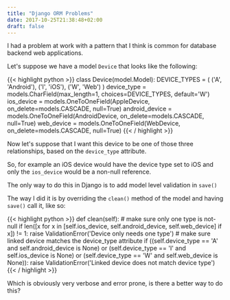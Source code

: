 ```yaml
---
title: "Django ORM Problems"
date: 2017-10-25T21:38:48+02:00
draft: false
---
```


I had a problem at work with a pattern that I think is common for database backend web applications.


Let's suppose we have a model `Device` that looks like the following:

{{< highlight python >}}
class Device(model.Model):
    DEVICE_TYPES = (
        ('A', 'Android'),
        ('I', 'iOS'),
        ('W', 'Web')
    )
    device_type = models.CharField(max_length=1, choices=DEVICE_TYPES, default='W')
    ios_device = models.OneToOneField(AppleDevice, on_delete=models.CASCADE, null=True)
    android_device = models.OneToOneField(AndroidDevice, on_delete=models.CASCADE, null=True)
    web_device = models.OneToOneField(WebDevice, on_delete=models.CASCADE, null=True)
{{< / highlight >}}

Now let's suppose that I want this device to be one of those three relationships, based on the `device_type` attribute.

So, for example an iOS device would have the device type set to iOS and only the `ios_device` would be a non-null reference.

The only way to do this in Django is to add model level validation in `save()`

The way I did it is by overriding the `clean()` method of the model and having `save()` call it, like so:


{{< highlight python >}}
def clean(self):
    # make sure only one type is not-null
    if len([x for x in [self.ios_device, self.android_device, self.web_device] if x]) != 1:
        raise ValidationError('Device only needs one type')
    # make sure linked device matches the device_type attribute
    if ((self.device_type == 'A' and self.android_device is None) or
        (self.device_type == 'I' and self.ios_device is None) or 
        (self.device_type == 'W' and self.web_device is None)):
        raise ValidationError('Linked device does not match device type')
{{< / highlight >}}

Which is obviously very verbose and error prone, is there a better way to do this?
